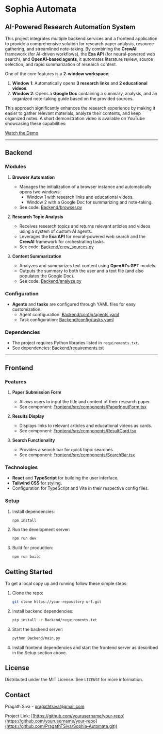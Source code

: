 # Sophia Automata

## AI-Powered Research Automation System

This project integrates multiple backend services and a frontend application to provide a comprehensive solution for research paper analysis, resource gathering, and streamlined note-taking. By combining the **CrewAI** framework (for AI-driven workflows), the **Exa API** (for neural-powered web search), and **OpenAI-based agents**, it automates literature review, source selection, and rapid summarization of research content.

One of the core features is a **2-window workspace**:
1. **Window 1**: Automatically opens **3 research links** and **2 educational videos**.
2. **Window 2**: Opens a **Google Doc** containing a summary, analysis, and an organized note-taking guide based on the provided sources.

This approach significantly enhances the research experience by making it easier to gather relevant materials, analyze their contents, and keep organized notes. A short demonstration video is available on YouTube showcasing these capabilities:

[Watch the Demo](https://www.youtube.com/watch?v=np8-3EnTRiY&ab_channel=PragathSiva)

---

## Backend

### Modules

1. **Browser Automation**  
   - Manages the initialization of a browser instance and automatically opens two windows:
     - Window 1 with research links and educational videos.
     - Window 2 with a Google Doc for summarizing and note-taking.
   - See code: [Backend/browser.py](Backend/browser.py)

2. **Research Topic Analysis**  
   - Receives research topics and returns relevant articles and videos using a system of custom AI agents.
   - Leverages the **Exa API** for neural-powered web search and the **CrewAI** framework for orchestrating tasks.
   - See code: [Backend/crew_sources.py](Backend/crew_sources.py)

3. **Content Summarization**  
   - Analyzes and summarizes text content using **OpenAI's GPT** models.
   - Outputs the summary to both the user and a text file (and also populates the Google Doc).
   - See code: [Backend/analyze.py](Backend/analyze.py)

### Configuration

- **Agents** and **tasks** are configured through YAML files for easy customization.
  - Agent configuration: [Backend/config/agents.yaml](Backend/config/agents.yaml)
  - Task configuration: [Backend/config/tasks.yaml](Backend/config/tasks.yaml)

### Dependencies

- The project requires Python libraries listed in `requirements.txt`.
- See dependencies: [Backend/requirements.txt](Backend/requirements.txt)

---

## Frontend

### Features

1. **Paper Submission Form**  
   - Allows users to input the title and content of their research paper.
   - See component: [Frontend/src/components/PaperInputForm.tsx](Frontend/src/components/PaperInputForm.tsx)

2. **Results Display**  
   - Displays links to relevant articles and educational videos as cards.
   - See component: [Frontend/src/components/ResultCard.tsx](Frontend/src/components/ResultCard.tsx)

3. **Search Functionality**  
   - Provides a search bar for quick topic searches.
   - See component: [Frontend/src/components/SearchBar.tsx](Frontend/src/components/SearchBar.tsx)

### Technologies

- **React** and **TypeScript** for building the user interface.
- **Tailwind CSS** for styling.
- Configuration for TypeScript and Vite in their respective config files.

### Setup

1. Install dependencies:
   ```bash
   npm install
   ```

2. Run the development server:
   ```bash
   npm run dev
   ```

3. Build for production:
   ```bash
   npm run build
   ```

## Getting Started

To get a local copy up and running follow these simple steps:

1. Clone the repo:
   ```bash
   git clone https://your-repository-url.git
   ```

2. Install backend dependencies:
   ```bash
   pip install -r Backend/requirements.txt
   ```

3. Start the backend server:
   ```bash
   python Backend/main.py
   ```

4. Install frontend dependencies and start the frontend server as described in the Setup section above.

## License

Distributed under the MIT License. See `LICENSE` for more information.

## Contact

Pragath Siva - pragathtsiva@gmail.com

Project Link: [[https://github.com/yourusername/your-repo](https://github.com/yourusername/your-repo](https://github.com/PragathTSiva/Sophia-Automata.git))

